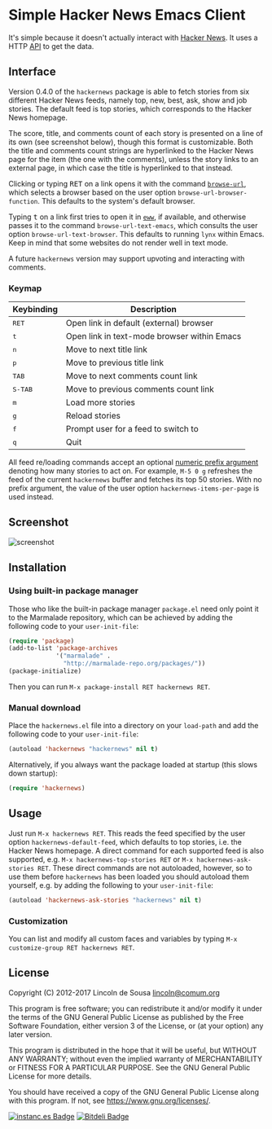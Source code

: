 # Simple Hacker News Emacs Client

It's simple because it doesn't actually interact with [Hacker
News](https://news.ycombinator.com/). It uses a HTTP
[API](https://hacker-news.firebaseio.com/v0) to get the data.

## Interface

Version 0.4.0 of the `hackernews` package is able to fetch stories
from six different Hacker News feeds, namely top, new, best, ask, show
and job stories. The default feed is top stories, which corresponds to
the Hacker News homepage.

The score, title, and comments count of each story is presented on a
line of its own (see screenshot below), though this format is
customizable. Both the title and comments count strings are
hyperlinked to the Hacker News page for the item (the one with the
comments), unless the story links to an external page, in which case
the title is hyperlinked to that instead.

Clicking or typing <kbd>RET</kbd> on a link opens it with the command
[`browse-url`](https://www.gnu.org/software/emacs/manual/html_node/emacs/Browse_002dURL.html),
which selects a browser based on the user option
`browse-url-browser-function`. This defaults to the system's default
browser.

Typing <kbd>t</kbd> on a link first tries to open it in
[`eww`](https://www.gnu.org/software/emacs/manual/html_node/eww/index.html),
if available, and otherwise passes it to the command
`browse-url-text-emacs`, which consults the user option
`browse-url-text-browser`. This defaults to running `lynx` within
Emacs. Keep in mind that some websites do not render well in text
mode.

A future `hackernews` version may support upvoting and interacting
with comments.

### Keymap

Keybinding       | Description
-----------------|-------------------------------------------------------
<kbd>RET</kbd>   | Open link in default (external) browser
<kbd>t</kbd>     | Open link in text-mode browser within Emacs
<kbd>n</kbd>     | Move to next title link
<kbd>p</kbd>     | Move to previous title link
<kbd>TAB</kbd>   | Move to next comments count link
<kbd>S-TAB</kbd> | Move to previous comments count link
<kbd>m</kbd>     | Load more stories
<kbd>g</kbd>     | Reload stories
<kbd>f</kbd>     | Prompt user for a feed to switch to
<kbd>q</kbd>     | Quit

All feed re/loading commands accept an optional [numeric prefix
argument](https://www.gnu.org/software/emacs/manual/html_node/emacs/Arguments.html)
denoting how many stories to act on. For example, `M-5 0 g` refreshes
the feed of the current `hackernews` buffer and fetches its top 50
stories. With no prefix argument, the value of the user option
`hackernews-items-per-page` is used instead.

## Screenshot

![screenshot](https://raw.github.com/clarete/hackernews.el/master/Screenshot.png)

## Installation

### Using built-in package manager

Those who like the built-in package manager `package.el` need only
point it to the Marmalade repository, which can be achieved by adding
the following code to your `user-init-file`:

```el
(require 'package)
(add-to-list 'package-archives
             '("marmalade" .
               "http://marmalade-repo.org/packages/"))
(package-initialize)
```

Then you can run `M-x package-install RET hackernews RET`.

### Manual download

Place the `hackernews.el` file into a directory on your `load-path`
and add the following code to your `user-init-file`:

```el
(autoload 'hackernews "hackernews" nil t)
```

Alternatively, if you always want the package loaded at startup
(this slows down startup):

```el
(require 'hackernews)
```

## Usage

Just run `M-x hackernews RET`. This reads the feed specified by the
user option `hackernews-default-feed`, which defaults to top stories,
i.e. the Hacker News homepage. A direct command for each supported
feed is also supported, e.g. `M-x hackernews-top-stories RET` or `M-x
hackernews-ask-stories RET`. These direct commands are not autoloaded,
however, so to use them before `hackernews` has been loaded you should
autoload them yourself, e.g. by adding the following to your
`user-init-file`:

```el
(autoload 'hackernews-ask-stories "hackernews" nil t)
```

### Customization

You can list and modify all custom faces and variables by typing `M-x
customize-group RET hackernews RET`.

## License

Copyright (C) 2012-2017 Lincoln de Sousa <lincoln@comum.org>

This program is free software; you can redistribute it and/or modify
it under the terms of the GNU General Public License as published by
the Free Software Foundation, either version 3 of the License, or
(at your option) any later version.

This program is distributed in the hope that it will be useful,
but WITHOUT ANY WARRANTY; without even the implied warranty of
MERCHANTABILITY or FITNESS FOR A PARTICULAR PURPOSE.  See the
GNU General Public License for more details.

You should have received a copy of the GNU General Public License
along with this program.  If not, see <https://www.gnu.org/licenses/>.

[![instanc.es Badge](https://instanc.es/bin/clarete/hackernews.el.png)](http://instanc.es)
[![Bitdeli Badge](https://d2weczhvl823v0.cloudfront.net/clarete/hackernews.el/trend.png)](https://bitdeli.com/free "Bitdeli Badge")
